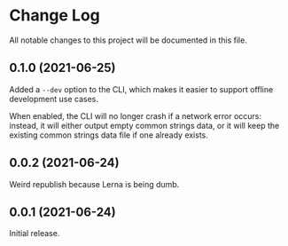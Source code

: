 # Change Log

All notable changes to this project will be documented in this file.

## 0.1.0 (2021-06-25)

Added a `--dev` option to the CLI, which makes it easier to support offline development use cases.

When enabled, the CLI will no longer crash if a network error occurs: instead, it will either output empty common strings data, or it will keep the existing common strings data file if one already exists.

## 0.0.2 (2021-06-24)

Weird republish because Lerna is being dumb.

## 0.0.1 (2021-06-24)

Initial release.
